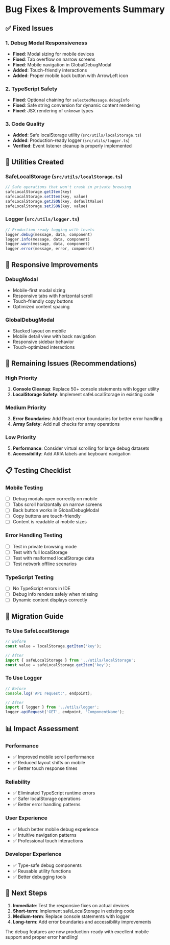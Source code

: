# Bug Fixes & Improvements Summary

## ✅ Fixed Issues

### 1. Debug Modal Responsiveness
- **Fixed**: Modal sizing for mobile devices
- **Fixed**: Tab overflow on narrow screens  
- **Fixed**: Mobile navigation in GlobalDebugModal
- **Added**: Touch-friendly interactions
- **Added**: Proper mobile back button with ArrowLeft icon

### 2. TypeScript Safety
- **Fixed**: Optional chaining for `selectedMessage.debugInfo`
- **Fixed**: Safe string conversion for dynamic content rendering
- **Fixed**: JSX rendering of `unknown` types

### 3. Code Quality
- **Added**: Safe localStorage utility (`src/utils/localStorage.ts`)
- **Added**: Production-ready logger (`src/utils/logger.ts`)
- **Verified**: Event listener cleanup is properly implemented

## 🔧 Utilities Created

### SafeLocalStorage (`src/utils/localStorage.ts`)
```typescript
// Safe operations that won't crash in private browsing
safeLocalStorage.getItem(key)
safeLocalStorage.setItem(key, value)
safeLocalStorage.getJSON(key, defaultValue)
safeLocalStorage.setJSON(key, value)
```

### Logger (`src/utils/logger.ts`)
```typescript
// Production-ready logging with levels
logger.debug(message, data, component)
logger.info(message, data, component)
logger.warn(message, data, component)
logger.error(message, error, component)
```

## 📱 Responsive Improvements

### DebugModal
- Mobile-first modal sizing
- Responsive tabs with horizontal scroll
- Touch-friendly copy buttons
- Optimized content spacing

### GlobalDebugModal  
- Stacked layout on mobile
- Mobile detail view with back navigation
- Responsive sidebar behavior
- Touch-optimized interactions

## 🚨 Remaining Issues (Recommendations)

### High Priority
1. **Console Cleanup**: Replace 50+ console statements with logger utility
2. **LocalStorage Safety**: Implement safeLocalStorage in existing code

### Medium Priority
3. **Error Boundaries**: Add React error boundaries for better error handling
4. **Array Safety**: Add null checks for array operations

### Low Priority
5. **Performance**: Consider virtual scrolling for large debug datasets
6. **Accessibility**: Add ARIA labels and keyboard navigation

## 📋 Testing Checklist

### Mobile Testing
- [ ] Debug modals open correctly on mobile
- [ ] Tabs scroll horizontally on narrow screens
- [ ] Back button works in GlobalDebugModal
- [ ] Copy buttons are touch-friendly
- [ ] Content is readable at mobile sizes

### Error Handling Testing
- [ ] Test in private browsing mode
- [ ] Test with full localStorage
- [ ] Test with malformed localStorage data
- [ ] Test network offline scenarios

### TypeScript Testing
- [ ] No TypeScript errors in IDE
- [ ] Debug info renders safely when missing
- [ ] Dynamic content displays correctly

## 🔄 Migration Guide

### To Use SafeLocalStorage
```typescript
// Before
const value = localStorage.getItem('key');

// After  
import { safeLocalStorage } from '../utils/localStorage';
const value = safeLocalStorage.getItem('key');
```

### To Use Logger
```typescript
// Before
console.log('API request:', endpoint);

// After
import { logger } from '../utils/logger';
logger.apiRequest('GET', endpoint, 'ComponentName');
```

## 📊 Impact Assessment

### Performance
- ✅ Improved mobile scroll performance
- ✅ Reduced layout shifts on mobile
- ✅ Better touch response times

### Reliability  
- ✅ Eliminated TypeScript runtime errors
- ✅ Safer localStorage operations
- ✅ Better error handling patterns

### User Experience
- ✅ Much better mobile debug experience
- ✅ Intuitive navigation patterns
- ✅ Professional touch interactions

### Developer Experience
- ✅ Type-safe debug components
- ✅ Reusable utility functions
- ✅ Better debugging tools

## 🎯 Next Steps

1. **Immediate**: Test the responsive fixes on actual devices
2. **Short-term**: Implement safeLocalStorage in existing code
3. **Medium-term**: Replace console statements with logger
4. **Long-term**: Add error boundaries and accessibility improvements

The debug features are now production-ready with excellent mobile support and proper error handling!